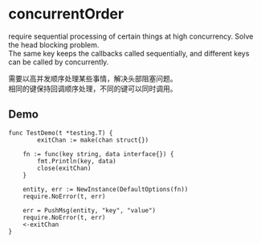 # concurrentOrder
require sequential processing of certain things at high concurrency. Solve the head blocking problem.<br>
The same key keeps the callbacks called sequentially, and different keys can be called by concurrently.<br>

需要以高并发顺序处理某些事情，解决头部阻塞问题。<br>
相同的键保持回调顺序处理，不同的键可以同时调用。<br>

## Demo
```
func TestDemo(t *testing.T) {
        exitChan := make(chan struct{})
        
	fn := func(key string, data interface{}) {
		fmt.Println(key, data)
		close(exitChan)
	}
	
	entity, err := NewInstance(DefaultOptions(fn))
	require.NoError(t, err)

	err = PushMsg(entity, "key", "value")
	require.NoError(t, err)
	<-exitChan
}
```
